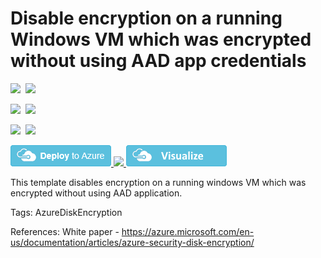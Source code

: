 # Disable encryption on a running Windows VM which was encrypted without using AAD app credentials

<IMG SRC="https://azurequickstartsservice.blob.core.windows.net/badges/201-decrypt-running-windows-vm-without-aad/PublicLastTestDate.svg" />&nbsp;
<IMG SRC="https://azurequickstartsservice.blob.core.windows.net/badges/201-decrypt-running-windows-vm-without-aad/PublicDeployment.svg" />&nbsp;

<IMG SRC="https://azurequickstartsservice.blob.core.windows.net/badges/201-decrypt-running-windows-vm-without-aad/FairfaxLastTestDate.svg" />&nbsp;
<IMG SRC="https://azurequickstartsservice.blob.core.windows.net/badges/201-decrypt-running-windows-vm-without-aad/FairfaxDeployment.svg" />&nbsp;

<IMG SRC="https://azurequickstartsservice.blob.core.windows.net/badges/201-decrypt-running-windows-vm-without-aad/BestPracticeResult.svg" />&nbsp;
<IMG SRC="https://azurequickstartsservice.blob.core.windows.net/badges/201-decrypt-running-windows-vm-without-aad/CredScanResult.svg" />&nbsp;

<a href="https://portal.azure.com/#create/Microsoft.Template/uri/https%3A%2F%2Fraw.githubusercontent.com%2Fazure%2Fazure-quickstart-templates%2Fmaster%2F201-decrypt-running-windows-vm-without-aad%2Fazuredeploy.json" target="_blank">
    <img src="https://raw.githubusercontent.com/Azure/azure-quickstart-templates/master/1-CONTRIBUTION-GUIDE/images/deploytoazure.png"/>
</a>
<a href="https://portal.azure.us/#create/Microsoft.Template/uri/https%3A%2F%2Fraw.githubusercontent.com%2Fazure%2Fazure-quickstart-templates%2Fmaster%2F201-decrypt-running-windows-vm-without-aad%2Fazuredeploy.json" target="_blank">
    <img src="http://azuredeploy.net/AzureGov.png"/>
</a>
<a href="http://armviz.io/#/?load=https%3A%2F%2Fraw.githubusercontent.com%2FAzure%2Fazure-quickstart-templates%2Fmaster%2F201-decrypt-running-windows-vm-without-aad%2Fazuredeploy.json" target="_blank">
    <img src="https://raw.githubusercontent.com/Azure/azure-quickstart-templates/master/1-CONTRIBUTION-GUIDE/images/visualizebutton.png"/>
</a>

This template disables encryption on a running windows VM which was encrypted without using AAD application.

Tags: AzureDiskEncryption

References:
White paper - https://azure.microsoft.com/en-us/documentation/articles/azure-security-disk-encryption/


